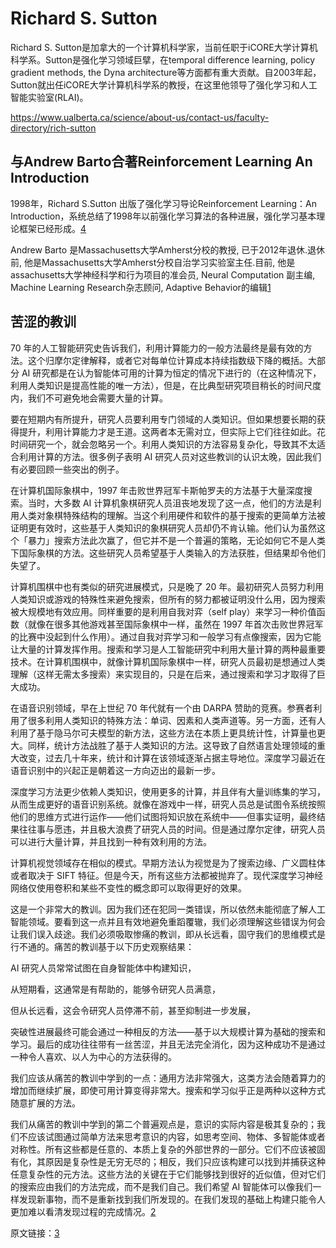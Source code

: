

<!--
 * @version:
 * @Author:  StevenJokess（蔡舒起） https://github.com/StevenJokess
 * @Date: 2023-10-03 03:07:52
 * @LastEditors:  StevenJokess（蔡舒起） https://github.com/StevenJokess
 * @LastEditTime: 2023-10-09 23:44:41
 * @Description:
 * @Help me: make friends by a867907127@gmail.com and help me get some “foreign” things or service I need in life; 如有帮助，请资助，失业3年了。![支付宝收款码](https://github.com/StevenJokess/d2rl/blob/master/img/%E6%94%B6.jpg)
 * @TODO::
 * @Reference:
-->
# Richard S. Sutton

Richard S. Sutton是加拿大的一个计算机科学家，当前任职于iCORE大学计算机科学系。Sutton是强化学习领域巨擘，在temporal difference learning, policy gradient methods, the Dyna architecture等方面都有重大贡献。自2003年起，Sutton就出任iCORE大学计算机科学系的教授，在这里他领导了强化学习和人工智能实验室(RLAI)。

https://www.ualberta.ca/science/about-us/contact-us/faculty-directory/rich-sutton

## 与Andrew Barto合著Reinforcement Learning An Introduction

1998年，Richard S.Sutton 出版了强化学习导论Reinforcement Learning：An Introduction，系统总结了1998年以前强化学习算法的各种进展，强化学习基本理论框架已经形成。[4]

Andrew Barto 是Massachusetts大学Amherst分校的教授, 已于2012年退休.退休前, 他是Massachusetts大学Amherst分校自治学习实验室主任.目前, 他是assachusetts大学神经科学和行为项目的准会员, Neural Computation 副主编, Machine Learning Research杂志顾问,  Adaptive Behavior的编辑[1]


## 苦涩的教训

70 年的人工智能研究史告诉我们，利用计算能力的一般方法最终是最有效的方法。这个归摩尔定律解释，或者它对每单位计算成本持续指数级下降的概括。大部分 AI 研究都是在认为智能体可用的计算为恒定的情况下进行的（在这种情况下，利用人类知识是提高性能的唯一方法），但是，在比典型研究项目稍长的时间尺度内，我们不可避免地会需要大量的计算。

要在短期内有所提升，研究人员要利用专门领域的人类知识。但如果想要长期的获得提升，利用计算能力才是王道。这两者本无需对立，但实际上它们往往如此。花时间研究一个，就会忽略另一个。利用人类知识的方法容易复杂化，导致其不太适合利用计算的方法。很多例子表明 AI 研究人员对这些教训的认识太晚，因此我们有必要回顾一些突出的例子。

在计算机国际象棋中，1997 年击败世界冠军卡斯帕罗夫的方法基于大量深度搜索。当时，大多数 AI 计算机象棋研究人员沮丧地发现了这一点，他们的方法是利用人类对象棋特殊结构的理解。当这个利用硬件和软件的基于搜索的更简单方法被证明更有效时，这些基于人类知识的象棋研究人员却仍不肯认输。他们认为虽然这个「暴力」搜索方法此次赢了，但它并不是一个普遍的策略，无论如何它不是人类下国际象棋的方法。这些研究人员希望基于人类输入的方法获胜，但结果却令他们失望了。

计算机围棋中也有类似的研究进展模式，只是晚了 20 年。最初研究人员努力利用人类知识或游戏的特殊性来避免搜索，但所有的努力都被证明没什么用，因为搜索被大规模地有效应用。同样重要的是利用自我对弈（self play）来学习一种价值函数（就像在很多其他游戏甚至国际象棋中一样，虽然在 1997 年首次击败世界冠军的比赛中没起到什么作用）。通过自我对弈学习和一般学习有点像搜索，因为它能让大量的计算发挥作用。搜索和学习是人工智能研究中利用大量计算的两种最重要技术。在计算机围棋中，就像计算机国际象棋中一样，研究人员最初是想通过人类理解（这样无需太多搜索）来实现目的，只是在后来，通过搜索和学习才取得了巨大成功。

在语音识别领域，早在上世纪 70 年代就有一个由 DARPA 赞助的竞赛。参赛者利用了很多利用人类知识的特殊方法：单词、因素和人类声道等。另一方面，还有人利用了基于隐马尔可夫模型的新方法，这些方法在本质上更具统计性，计算量也更大。同样，统计方法战胜了基于人类知识的方法。这导致了自然语言处理领域的重大改变，过去几十年来，统计和计算在该领域逐渐占据主导地位。深度学习最近在语音识别中的兴起正是朝着这一方向迈出的最新一步。

深度学习方法更少依赖人类知识，使用更多的计算，并且伴有大量训练集的学习，从而生成更好的语音识别系统。就像在游戏中一样，研究人员总是试图令系统按照他们的思维方式进行运作——他们试图将知识放在系统中——但事实证明，最终结果往往事与愿违，并且极大浪费了研究人员的时间。但是通过摩尔定律，研究人员可以进行大量计算，并且找到一种有效利用的方法。

计算机视觉领域存在相似的模式。早期方法认为视觉是为了搜索边缘、广义圆柱体或者取决于 SIFT 特征。但是今天，所有这些方法都被抛弃了。现代深度学习神经网络仅使用卷积和某些不变性的概念即可以取得更好的效果。

这是一个非常大的教训。因为我们还在犯同一类错误，所以依然未能彻底了解人工智能领域。要看到这一点并且有效地避免重蹈覆辙，我们必须理解这些错误为何会让我们误入歧途。我们必须吸取惨痛的教训，即从长远看，固守我们的思维模式是行不通的。痛苦的教训基于以下历史观察结果：

AI 研究人员常常试图在自身智能体中构建知识，

从短期看，这通常是有帮助的，能够令研究人员满意，

但从长远看，这会令研究人员停滞不前，甚至抑制进一步发展，

突破性进展最终可能会通过一种相反的方法——基于以大规模计算为基础的搜索和学习。最后的成功往往带有一丝苦涩，并且无法完全消化，因为这种成功不是通过一种令人喜欢、以人为中心的方法获得的。

我们应该从痛苦的教训中学到的一点：通用方法非常强大，这类方法会随着算力的增加而继续扩展，即使可用计算变得非常大。搜索和学习似乎正是两种以这种方式随意扩展的方法。

我们从痛苦的教训中学到的第二个普遍观点是，意识的实际内容是极其复杂的；我们不应该试图通过简单方法来思考意识的内容，如思考空间、物体、多智能体或者对称性。所有这些都是任意的、本质上复杂的外部世界的一部分。它们不应该被固有化，其原因是复杂性是无穷无尽的；相反，我们只应该构建可以找到并捕获这种任意复杂性的元方法。这些方法的关键在于它们能够找到很好的近似值，但对它们的搜索应由我们的方法完成，而不是我们自己。我们希望 AI 智能体可以像我们一样发现新事物，而不是重新找到我们所发现的。在我们发现的基础上构建只能令人更加难以看清发现过程的完成情况。[2]



原文链接：[3]


[1]: https://cloud.tencent.com/developer/article/1616659
[2]: https://www.linkresearcher.com/information/01af2812-2cbc-4c3b-bec8-2e3701c6ac2f
[3]: http://www.incompleteideas.net/IncIdeas/BitterLesson.html
[4]: https://blog.csdn.net/lxs3213196/article/details/109846324
